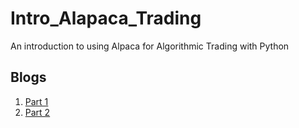 # Intro_Alapaca_Trading
An introduction to using Alpaca for Algorithmic Trading with Python

## Blogs
1. [Part 1](https://medium.com/geekculture/algorithmic-trading-in-python-with-alpaca-2c2bc06303c3)
2. [Part 2](https://medium.com/geekculture/algorithmic-trading-in-python-with-alpaca-675f16996c5)
